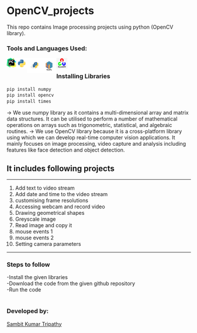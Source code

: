# OpenCV_projects
This repo contains Image processing projects using python (OpenCV library).

### Tools and Languages Used:
<img align="left" alt="pycharm" width="26px" src="pycharm.png" />
<img align="left" alt="Python" width="30px" src="python.png" />
<img align="left" alt="pip" width="40px" height="41px" src="pip.png" />
<img align="left" alt="numpy" width="40px" height="41px" src="numpy.png" />
<img align="left" alt="OpenCV" width="30px" src="opencv.png" />
<br>

### Installing Libraries

```cmd
pip install numpy
pip install opencv
pip install times

```
-> We use numpy library as it contains a multi-dimensional array and matrix data structures. It can be utilised to perform a number of mathematical operations on arrays such as trigonometric, statistical, and algebraic routines.
-> We use OpenCV library because it is a cross-platform library using which we can develop real-time computer vision applications. It mainly focuses on image processing, video capture and analysis including features like face detection and object detection.

## It includes following projects
----
1. Add text to video stream
2. Add date and time to the video stream
3. customising frame resolutions
4. Accessing webcam and record video
5. Drawing geometrical shapes 
6. Greyscale image
7. Read image and copy it
8. mouse events 1
9. mouse events 2
10. Setting camera parameters
----

### Steps to follow
-Install the given libraries<br>
-Download the code from the given github repository<br>
-Run the code<br><br>

### Developed by:
<a href="https://github.com/sambit221">Sambit Kumar Tripathy</a>

